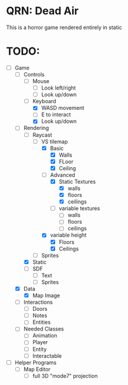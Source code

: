 ﻿# QRN:  Dead Air
  This is a horror game rendered entirely in static

# TODO:
  - [ ] Game
    - [ ] Controls
      - [ ] Mouse
        - [ ] Look left/right
        - [ ] Look up/down
      - [ ] Keyboard
        - [x] WASD movement
        - [ ] E to interact
        - [x] Look up/down
    - [ ] Rendering
      - [ ] Raycast
        - [ ] VS tilemap
          - [x] Basic
            - [x] Walls
            - [x] FLoor
            - [x] Ceiling
          - [ ] Advanced
            - [x] Static Textures
              - [x] walls
              - [x] floors
              - [x] ceilings
            - [ ] variable textures
              - [ ] walls
              - [ ] floors
              - [ ] ceilings
          - [x] variable height
            - [x] Floors
            - [x] Ceilings
        - [ ] Sprites
      - [x] Static
      - [ ] SDF
        - [ ] Text
        - [ ] Sprites
    - [x] Data
      - [x] Map Image
    - [ ] Interactions
      - [ ] Doors
      - [ ] Notes
      - [ ] Entities
    - [ ] Needed Classes
      - [ ] Animation
      - [ ] Player
      - [ ] Entity
      - [ ] Interactable
  - [ ] Helper Programs
    - [ ] Map Editor
      - [ ] full 3D "mode7" projection